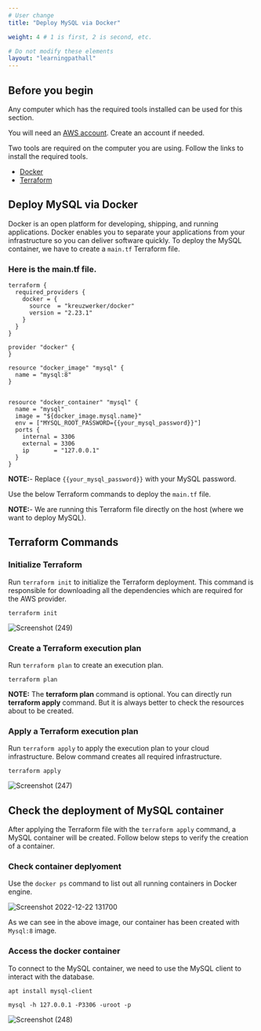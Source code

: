 ```yaml
---
# User change
title: "Deploy MySQL via Docker"

weight: 4 # 1 is first, 2 is second, etc.

# Do not modify these elements
layout: "learningpathall"
---
```



## Before you begin

Any computer which has the required tools installed can be used for this section.

You will need an [AWS account](https://portal.aws.amazon.com/billing/signup?nc2=h_ct&src=default&redirect_url=https%3A%2F%2Faws.amazon.com%2Fregistration-confirmation#/start). Create an account if needed.

Two tools are required on the computer you are using. Follow the links to install the required tools.
* [Docker](https://www.simplilearn.com/tutorials/docker-tutorial/how-to-install-docker-on-ubuntu)
* [Terraform](/install-guides/terraform)

## Deploy MySQL via Docker
Docker is an open platform for developing, shipping, and running applications. Docker enables you to separate your applications from your infrastructure so you can deliver software quickly.
To deploy the MySQL container, we have to create a `main.tf` Terraform file.


### Here is the main.tf file.
```console
terraform {
  required_providers {
    docker = {
      source  = "kreuzwerker/docker"
      version = "2.23.1"
    }
  }
}

provider "docker" {
}

resource "docker_image" "mysql" {
  name = "mysql:8"
}


resource "docker_container" "mysql" {
  name = "mysql"
  image = "${docker_image.mysql.name}"
  env = ["MYSQL_ROOT_PASSWORD={{your_mysql_password}}"]
  ports {
    internal = 3306
    external = 3306
    ip       = "127.0.0.1"
  }
}
```
**NOTE:**- Replace `{{your_mysql_password}}` with your MySQL password.

Use the below Terraform commands to deploy the `main.tf` file.

**NOTE:**- We are running this Terraform file directly on the host (where we want to deploy MySQL).

## Terraform Commands

### Initialize Terraform

Run `terraform init` to initialize the Terraform deployment. This command is responsible for downloading all the dependencies which are required for the AWS provider.

```console
terraform init
```
    
![Screenshot (249)](https://user-images.githubusercontent.com/92315883/209109372-34a05d22-097e-4018-97c5-ef072d9b0e20.png)

### Create a Terraform execution plan

Run `terraform plan` to create an execution plan.

```console
terraform plan
```

**NOTE:** The **terraform plan** command is optional. You can directly run **terraform apply** command. But it is always better to check the resources about to be created.

### Apply a Terraform execution plan

Run `terraform apply` to apply the execution plan to your cloud infrastructure. Below command creates all required infrastructure.

```console
terraform apply
```      

![Screenshot (247)](https://user-images.githubusercontent.com/92315883/209082799-476b17f1-6851-4f93-b8db-287daddc52d3.png)
   

## Check the deployment of MySQL container

After applying the Terraform file with the `terraform apply` command, a MySQL container will be created. Follow below steps to verify the creation of a container.

### Check container deplyoment
Use the `docker ps` command to list out all running containers in Docker engine.

![Screenshot 2022-12-22 131700](https://user-images.githubusercontent.com/92315883/209083915-cf7100d1-d26a-4aad-8239-d3e75cd01c62.png)

As we can see in the above image, our container has been created with `Mysql:8` image.

### Access the docker container
To connect to the MySQL container, we need to use the MySQL client to interact with the database.

```console
apt install mysql-client
```
```console
mysql -h 127.0.0.1 -P3306 -uroot -p
```

![Screenshot (248)](https://user-images.githubusercontent.com/92315883/209085632-6dff8769-6d81-4bfc-a0a2-ce1b352aebac.png)

